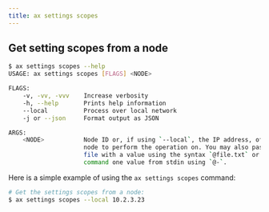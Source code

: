 ```yaml
---
title: ax settings scopes
---
```


## Get setting scopes from a node

```bash
$ ax settings scopes --help
USAGE: ax settings scopes [FLAGS] <NODE>

FLAGS:
    -v, -vv, -vvv    Increase verbosity
    -h, --help       Prints help information
    --local          Process over local network
    -j or --json     Format output as JSON

ARGS:
    <NODE>           Node ID or, if using `--local`, the IP address, of the
                     node to perform the operation on. You may also pass in a
                     file with a value using the syntax `@file.txt` or have the
                     command one value from stdin using `@-`.
```

Here is a simple example of using the `ax settings scopes` command:

```bash
# Get the settings scopes from a node:
$ ax settings scopes --local 10.2.3.23
```
